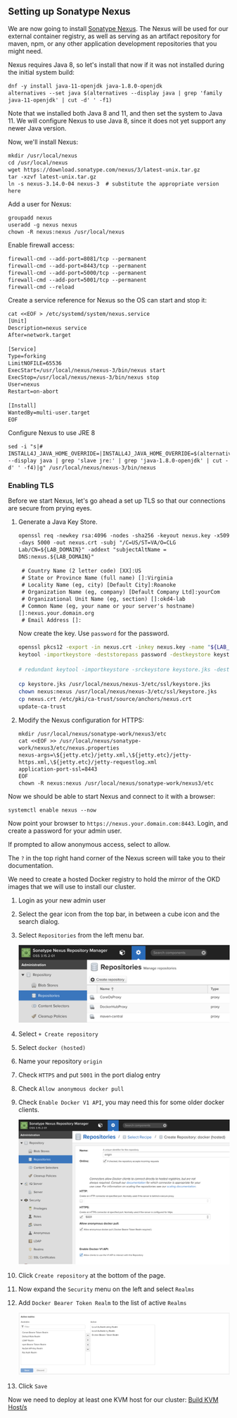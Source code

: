 ## Setting up Sonatype Nexus

We are now going to install [Sonatype Nexus](https://www.sonatype.com/nexus-repository-oss).  The Nexus will be used for our external container registry, as well as serving as an artifact repository for maven, npm, or any other application development repositories that you might need.

Nexus requires Java 8, so let's install that now if it was not installed during the initial system build:

    dnf -y install java-11-openjdk java-1.8.0-openjdk
    alternatives --set java $(alternatives --display java | grep 'family java-11-openjdk' | cut -d' ' -f1)

Note that we installed both Java 8 and 11, and then set the system to Java 11.  We will configure Nexus to use Java 8, since it does not yet support any newer Java version.

Now, we'll install Nexus:

    mkdir /usr/local/nexus
    cd /usr/local/nexus
    wget https://download.sonatype.com/nexus/3/latest-unix.tar.gz
    tar -xzvf latest-unix.tar.gz
    ln -s nexus-3.14.0-04 nexus-3  # substitute the appropriate version here

Add a user for Nexus:

    groupadd nexus
    useradd -g nexus nexus
    chown -R nexus:nexus /usr/local/nexus

Enable firewall access:

    firewall-cmd --add-port=8081/tcp --permanent
    firewall-cmd --add-port=8443/tcp --permanent
    firewall-cmd --add-port=5000/tcp --permanent
    firewall-cmd --add-port=5001/tcp --permanent
    firewall-cmd --reload

Create a service reference for Nexus so the OS can start and stop it:

    cat <<EOF > /etc/systemd/system/nexus.service
    [Unit]
    Description=nexus service
    After=network.target

    [Service]
    Type=forking
    LimitNOFILE=65536
    ExecStart=/usr/local/nexus/nexus-3/bin/nexus start
    ExecStop=/usr/local/nexus/nexus-3/bin/nexus stop
    User=nexus
    Restart=on-abort
    
    [Install]
    WantedBy=multi-user.target
    EOF

Configure Nexus to use JRE 8

    sed -i "s|# INSTALL4J_JAVA_HOME_OVERRIDE=|INSTALL4J_JAVA_HOME_OVERRIDE=$(alternatives --display java | grep 'slave jre:' | grep 'java-1.8.0-openjdk' | cut -d' ' -f4)|g" /usr/local/nexus/nexus-3/bin/nexus

### Enabling TLS

Before we start Nexus, let's go ahead a set up TLS so that our connections are secure from prying eyes.

1. Generate a Java Key Store.

       openssl req -newkey rsa:4096 -nodes -sha256 -keyout nexus.key -x509 -days 5000 -out nexus.crt -subj "/C=US/ST=VA/O=CLG Lab/CN=${LAB_DOMAIN}" -addext "subjectAltName = DNS:nexus.${LAB_DOMAIN}"

        # Country Name (2 letter code) [XX]:US
        # State or Province Name (full name) []:Virginia
        # Locality Name (eg, city) [Default City]:Roanoke
        # Organization Name (eg, company) [Default Company Ltd]:yourCom
        # Organizational Unit Name (eg, section) []:okd4-lab
        # Common Name (eg, your name or your server's hostname) []:nexus.your.domain.org
        # Email Address []:

    Now create the key.  Use `password` for the password.

    ```bash
    openssl pkcs12 -export -in nexus.crt -inkey nexus.key -name "${LAB_DOMAIN}" -out nexus.p12
    keytool -importkeystore -deststorepass password -destkeystore keystore.jks -srckeystore nexus.p12 -srcstoretype PKCS12
    
    # redundant keytool -importkeystore -srckeystore keystore.jks -destkeystore keystore.jks -deststoretype pkcs12

    cp keystore.jks /usr/local/nexus/nexus-3/etc/ssl/keystore.jks
    chown nexus:nexus /usr/local/nexus/nexus-3/etc/ssl/keystore.jks
    cp nexus.crt /etc/pki/ca-trust/source/anchors/nexus.crt
    update-ca-trust
    ```

1. Modify the Nexus configuration for HTTPS:

       mkdir /usr/local/nexus/sonatype-work/nexus3/etc
       cat <<EOF >> /usr/local/nexus/sonatype-work/nexus3/etc/nexus.properties
       nexus-args=\${jetty.etc}/jetty.xml,\${jetty.etc}/jetty-https.xml,\${jetty.etc}/jetty-requestlog.xml
       application-port-ssl=8443
       EOF
       chown -R nexus:nexus /usr/local/nexus/sonatype-work/nexus3/etc

Now we should be able to start Nexus and connect to it with a browser:

    systemctl enable nexus --now

Now point your browser to `https://nexus.your.domain.com:8443`.  Login, and create a password for your admin user.

If prompted to allow anonymous access, select to allow.

The `?` in the top right hand corner of the Nexus screen will take you to their documentation.

We need to create a hosted Docker registry to hold the mirror of the OKD images that we will use to install our cluster.

1. Login as your new admin user
1. Select the gear icon from the top bar, in between a cube icon and the search dialog.
1. Select `Repositories` from the left menu bar.

    ![Nexus Admin](images/NexusAdmin.png)

1. Select `+ Create repository`
1. Select `docker (hosted)`
1. Name your repository `origin`
1. Check `HTTPS` and put `5001` in the port dialog entry
1. Check `Allow anonymous docker pull`
1. Check `Enable Docker V1 API`, you may need this for some older docker clients.

    ![Nexus OKD Repo](images/CreateOriginRepo.png)

1. Click `Create repository` at the bottom of the page.
1. Now expand the `Security` menu on the left and select `Realms`
1. Add `Docker Bearer Token Realm` to the list of active `Realms`

    ![Realms](images/NexusRealms.png)

1. Click `Save`

Now we need to deploy at least one KVM host for our cluster: [Build KVM Host/s](Deploy_KVM_Host.md)
